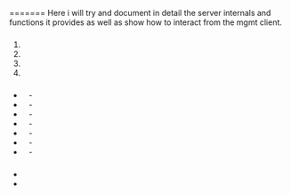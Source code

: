 =======
Here i will try and document in detail the server internals and functions it provides as well as
show  how to interact from the mgmt client.

### 

1. 

2. 

3. 

4. 



### 



### 



- ``` ``` - 
- ``` ``` - 
- ``` ``` - 
- ``` ``` - 
- ``` ``` - 
- ``` ``` - 
- ``` ``` - 

### 

- 
- 

